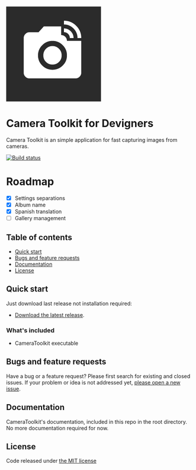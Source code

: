 ![logo](https://raw.githubusercontent.com/ennerperez/camera-toolkit/master/.editoricon.png)

# Camera Toolkit for Devigners

Camera Toolkit is an simple application for fast capturing images from cameras.

[![Build status](https://ci.appveyor.com/api/projects/status/59jrgu2cvdorne9u?svg=true)](https://ci.appveyor.com/project/ennerperez/camera-toolkit)

# Roadmap
- [x] Settings separations
- [x] Album name
- [x] Spanish translation
- [ ] Gallery management

## Table of contents

* [Quick start](#quick-start)
* [Bugs and feature requests](#bugs-and-feature-requests)
* [Documentation](#documentation)
* [License](#license)

## Quick start

Just download last release not installation required:

* [Download the latest release](https://github.com/ennerperez/camera-toolkit/releases/).

### What's included

- CameraToolkit executable

## Bugs and feature requests

Have a bug or a feature request? Please first search for existing and closed issues. If your problem or idea is not addressed yet, [please open a new issue](https://github.com/ennerperez/camera-toolkit/issues/new).

## Documentation

CameraToolkit's documentation, included in this repo in the root directory. No more documentation required for now.

## License

Code released under [the MIT license](https://github.com/ennerperez/camera-toolkit/blob/master/LICENSE)